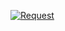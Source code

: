 [![Request](https://img.shields.io/badge/WhatsApp-Request-brightgreen?logo=whatsapp)](https://wa.me/6282181938329)
